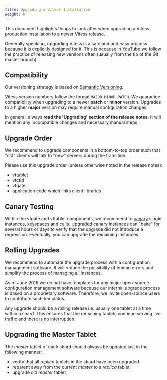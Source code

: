 ```yaml
---
title: Upgrading a Vitess Installation
weight: 8
---
```


This document highlights things to look after when upgrading a Vitess production installation to a newer Vitess release.

Generally speaking, upgrading Vitess is a safe and and easy process because it is explicitly designed for it. This is because in YouTube we follow the practice of releasing new versions often (usually from the tip of the Git master branch).

## Compatibility

Our versioning strategy is based on [Semantic Versioning](http://semver.org/).

Vitess version numbers follow the format `MAJOR.MINOR.PATCH`. We guarantee compatibility when upgrading to a newer **patch** or **minor** version. Upgrades to a higher **major** version may require manual configuration changes.

In general, always **read the 'Upgrading' section of the release notes**. It will mention any incompatible changes and necessary manual steps.

## Upgrade Order

We recommend to upgrade components in a bottom-to-top order such that "old" clients will talk to "new" servers during the transition.

Please use this upgrade order (unless otherwise noted in the release notes):

* vttablet
* vtctld
* vtgate
* application code which links client libraries

## Canary Testing

Within the vtgate and vttablet components, we recommend to [canary](http://martinfowler.com/bliki/CanaryRelease.html) single instances, keyspaces and cells. Upgraded canary instances can "bake" for several hours or days to verify that the upgrade did not introduce a regression. Eventually, you can upgrade the remaining instances.

## Rolling Upgrades

We recommend to automate the upgrade process with a configuration management software. It will reduce the possibility of human errors and simplify the process of managing all instances.

As of June 2016 we do not have templates for any major open-source configuration management software because our internal upgrade process is based on a proprietary software. Therefore, we invite open-source users to contribute such templates.

Any upgrade should be a rolling release i.e. usually one tablet at a time within a shard. This ensures that the remaining tablets continue serving live traffic and there is no interruption.

## Upgrading the Master Tablet

The *master* tablet of each shard should always be updated last in the following manner:

* verify that all *replica* tablets in the shard have been upgraded
* reparent away from the current *master* to a *replica* tablet
* upgrade old *master* tablet

